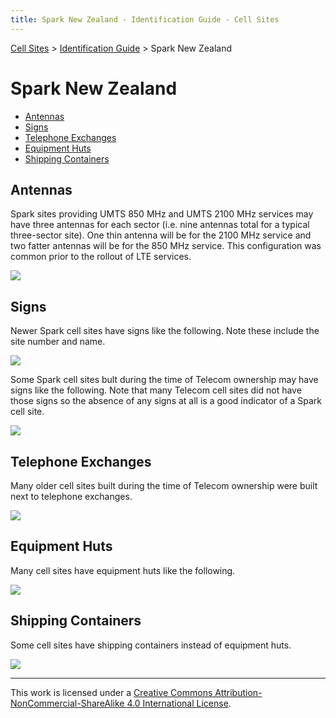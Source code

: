 ```yaml
---
title: Spark New Zealand - Identification Guide - Cell Sites
---
```


[Cell Sites](../) > [Identification Guide](./) > Spark New Zealand

# Spark New Zealand

* [Antennas](#antennas)
* [Signs](#signs)
* [Telephone Exchanges](#telephone-exchanges)
* [Equipment Huts](#equipment-huts)
* [Shipping Containers](#shipping-containers)

## Antennas

Spark sites providing UMTS 850 MHz and UMTS 2100 MHz services may have three antennas for each sector (i.e. nine
antennas total for a typical three-sector site). One thin antenna will be for the 2100 MHz service and two fatter
antennas will be for the 850 MHz service. This configuration was common prior to the rollout of LTE services.

![](https://f001.backblazeb2.com/file/CellSites/NZ/AUK/Albert-Eden/20110225-221918.jpg)

## Signs

Newer Spark cell sites have signs like the following. Note these include the site number and name.

![](https://f001.backblazeb2.com/file/CellSites/NZ/AUK/M%C4%81ngere-%C5%8Ct%C4%81huhu/20161203-173015.jpg)

Some Spark cell sites bult during the time of Telecom ownership may have signs like the following. Note that many
Telecom cell sites did not have those signs so the absence of any signs at all is a good indicator of a Spark cell
site.

![](https://f001.backblazeb2.com/file/CellSites/NZ/AUK/Kaip%C4%81tiki/20160116-163428.jpg)

## Telephone Exchanges

Many older cell sites built during the time of Telecom ownership were built next to telephone exchanges.

![](https://f001.backblazeb2.com/file/CellSites/NZ/AUK/Devonport-Takapuna/20160116-145929.jpg)

## Equipment Huts

Many cell sites have equipment huts like the following.

![](https://f001.backblazeb2.com/file/CellSites/NZ/AUK/%C5%8Ctara-Papatoetoe/20170108-161956.jpg)

## Shipping Containers

Some cell sites have shipping containers instead of equipment huts.

![](https://f001.backblazeb2.com/file/CellSites/NZ/AUK/Devonport-Takapuna/20160116-150211.jpg)

---

This work is licensed under a [Creative Commons Attribution-NonCommercial-ShareAlike 4.0 International License](http://creativecommons.org/licenses/by-nc-sa/4.0/).
